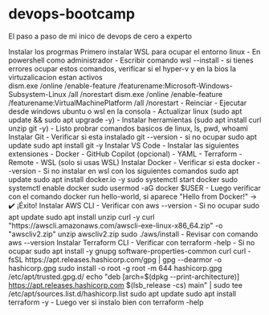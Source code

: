 # devops-bootcamp
El paso a paso de mi inico de devops de cero a experto

  Instalar los progrmas
    Primero instalar WSL para ocupar el entorno linux
      - En powershell como administrador
      - Escribir comando wsl --install 
      - si tienes errores ocupar estos comandos, verificar si el hyper-v y en la bios la virtuzalicacion estan activos   
        dism.exe /online /enable-feature /featurename:Microsoft-Windows-Subsystem-Linux /all /norestart
        dism.exe /online /enable-feature /featurename:VirtualMachinePlatform /all /norestart
      - Reinciar
      - Ejecutar desde windows ubuntu o wsl en la consola
      - Actualizar linux (sudo apt update && sudo apt upgrade -y)
      - Instalar herramientas  (sudo apt install curl unzip git -y) 
      - Listo probrar comandos basicos de linux, ls, pwd, whoami
    Instalar Git
      - Verificar si esta instalado git --version
      - si no ocupar 
        sudo apt update
        sudo apt install git -y
    Instalar VS Code
      - Instalar las siguientes extensiones
        - Docker
        - GitHub Copilot (opcional)
        - YAML
        - Terraform
        - Remote - WSL (solo si usas WSL)
    Instalar Docker
      - Verificar si esta docker --version
      - Si no instalar en wsl con los siguientes comandos
        sudo apt update
        sudo apt install docker.io -y
        sudo systemctl start docker
        sudo systemctl enable docker
        sudo usermod -aG docker $USER
     - Luego verificar con el comando docker run hello-world, si aparece "Hello from Docker!" → ✔️ ¡Éxito!
   Instalar AWS CLI
     - Verificar con aws --version
     - Si no ocupar
       sudo apt update
       sudo apt install unzip curl -y
       curl "https://awscli.amazonaws.com/awscli-exe-linux-x86_64.zip" -o "awscliv2.zip"
       unzip awscliv2.zip
       sudo ./aws/install
     - Revisar con comando aws --version 
   Instalar Terraform CLI
     - Verificar con terraform -help
     - Si no ocupar
       sudo apt install -y gnupg software-properties-common curl
       curl -fsSL https://apt.releases.hashicorp.com/gpg | gpg --dearmor -o hashicorp.gpg
       sudo install -o root -g root -m 644 hashicorp.gpg /etc/apt/trusted.gpg.d/
       echo "deb [arch=$(dpkg --print-architecture)] https://apt.releases.hashicorp.com $(lsb_release -cs) main" | sudo tee /etc/apt/sources.list.d/hashicorp.list
       sudo apt update
       sudo apt install terraform -y
     - Luego ver si instalo bien con terraform -help





        
    
      
